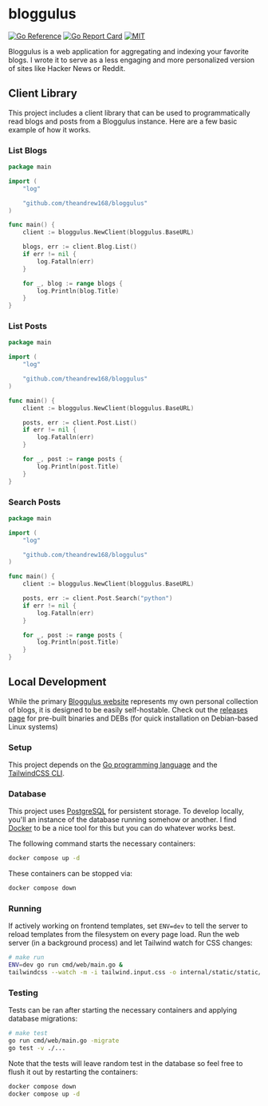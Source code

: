 # bloggulus

[![Go Reference](https://pkg.go.dev/badge/github.com/theandrew168/bloggulus.svg)](https://pkg.go.dev/github.com/theandrew168/bloggulus)
[![Go Report Card](https://goreportcard.com/badge/github.com/theandrew168/bloggulus)](https://goreportcard.com/report/github.com/theandrew168/bloggulus)
[![MIT](https://img.shields.io/github/license/theandrew168/bloggulus)](https://img.shields.io/github/license/theandrew168/bloggulus)


Bloggulus is a web application for aggregating and indexing your favorite blogs.
I wrote it to serve as a less engaging and more personalized version of sites like Hacker News or Reddit.


## Client Library
This project includes a client library that can be used to programmatically read blogs and posts from a Bloggulus instance.
Here are a few basic example of how it works.


### List Blogs
```go
package main

import (
	"log"

	"github.com/theandrew168/bloggulus"
)

func main() {
	client := bloggulus.NewClient(bloggulus.BaseURL)

	blogs, err := client.Blog.List()
	if err != nil {
		log.Fatalln(err)
	}

	for _, blog := range blogs {
		log.Println(blog.Title)
	}
}
```


### List Posts
```go
package main

import (
	"log"

	"github.com/theandrew168/bloggulus"
)

func main() {
	client := bloggulus.NewClient(bloggulus.BaseURL)

	posts, err := client.Post.List()
	if err != nil {
		log.Fatalln(err)
	}

	for _, post := range posts {
		log.Println(post.Title)
	}
}
```


### Search Posts
```go
package main

import (
	"log"

	"github.com/theandrew168/bloggulus"
)

func main() {
	client := bloggulus.NewClient(bloggulus.BaseURL)

	posts, err := client.Post.Search("python")
	if err != nil {
		log.Fatalln(err)
	}

	for _, post := range posts {
		log.Println(post.Title)
	}
}
```


## Local Development
While the primary [Bloggulus website](https://bloggulus.com) represents my own personal collection of blogs, it is designed to be easily self-hostable.
Check out the [releases page](https://github.com/theandrew168/bloggulus/releases) for pre-built binaries and DEBs (for quick installation on Debian-based Linux systems)


### Setup
This project depends on the [Go programming language](https://golang.org/dl/) and the [TailwindCSS CLI](https://tailwindcss.com/blog/standalone-cli).


### Database
This project uses [PostgreSQL](https://www.postgresql.org/) for persistent storage.
To develop locally, you'll an instance of the database running somehow or another.
I find [Docker](https://www.docker.com/) to be a nice tool for this but you can do whatever works best.

The following command starts the necessary containers:
```bash
docker compose up -d
```

These containers can be stopped via:
```bash
docker compose down
```


### Running
If actively working on frontend templates, set `ENV=dev` to tell the server to reload templates from the filesystem on every page load.
Run the web server (in a background process) and let Tailwind watch for CSS changes:
```bash
# make run
ENV=dev go run cmd/web/main.go &
tailwindcss --watch -m -i tailwind.input.css -o internal/static/static/css/tailwind.min.css
```


### Testing
Tests can be ran after starting the necessary containers and applying database migrations:
```bash
# make test
go run cmd/web/main.go -migrate
go test -v ./...
```

Note that the tests will leave random test in the database so feel free to flush it out by restarting the containers:
```bash
docker compose down
docker compose up -d
```
